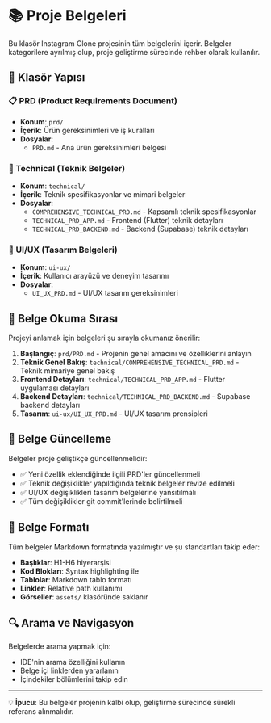# 📚 Proje Belgeleri

Bu klasör Instagram Clone projesinin tüm belgelerini içerir. Belgeler kategorilere ayrılmış olup, proje geliştirme sürecinde rehber olarak kullanılır.

## 📁 Klasör Yapısı

### 📋 PRD (Product Requirements Document)
- **Konum**: `prd/`
- **İçerik**: Ürün gereksinimleri ve iş kuralları
- **Dosyalar**:
  - `PRD.md` - Ana ürün gereksinimleri belgesi

### 🔧 Technical (Teknik Belgeler)
- **Konum**: `technical/`
- **İçerik**: Teknik spesifikasyonlar ve mimari belgeler
- **Dosyalar**:
  - `COMPREHENSIVE_TECHNICAL_PRD.md` - Kapsamlı teknik spesifikasyonlar
  - `TECHNICAL_PRD_APP.md` - Frontend (Flutter) teknik detayları
  - `TECHNICAL_PRD_BACKEND.md` - Backend (Supabase) teknik detayları

### 🎨 UI/UX (Tasarım Belgeleri)
- **Konum**: `ui-ux/`
- **İçerik**: Kullanıcı arayüzü ve deneyim tasarımı
- **Dosyalar**:
  - `UI_UX_PRD.md` - UI/UX tasarım gereksinimleri

## 📖 Belge Okuma Sırası

Projeyi anlamak için belgeleri şu sırayla okumanız önerilir:

1. **Başlangıç**: `prd/PRD.md` - Projenin genel amacını ve özelliklerini anlayın
2. **Teknik Genel Bakış**: `technical/COMPREHENSIVE_TECHNICAL_PRD.md` - Teknik mimariye genel bakış
3. **Frontend Detayları**: `technical/TECHNICAL_PRD_APP.md` - Flutter uygulaması detayları
4. **Backend Detayları**: `technical/TECHNICAL_PRD_BACKEND.md` - Supabase backend detayları
5. **Tasarım**: `ui-ux/UI_UX_PRD.md` - UI/UX tasarım prensipleri

## 🔄 Belge Güncelleme

Belgeler proje geliştikçe güncellenmelidir:

- ✅ Yeni özellik eklendiğinde ilgili PRD'ler güncellenmeli
- ✅ Teknik değişiklikler yapıldığında teknik belgeler revize edilmeli
- ✅ UI/UX değişiklikleri tasarım belgelerine yansıtılmalı
- ✅ Tüm değişiklikler git commit'lerinde belirtilmeli

## 📝 Belge Formatı

Tüm belgeler Markdown formatında yazılmıştır ve şu standartları takip eder:

- **Başlıklar**: H1-H6 hiyerarşisi
- **Kod Blokları**: Syntax highlighting ile
- **Tablolar**: Markdown tablo formatı
- **Linkler**: Relative path kullanımı
- **Görseller**: `assets/` klasöründe saklanır

## 🔍 Arama ve Navigasyon

Belgelerde arama yapmak için:

- IDE'nin arama özelliğini kullanın
- Belge içi linklerden yararlanın
- İçindekiler bölümlerini takip edin

---

💡 **İpucu**: Bu belgeler projenin kalbi olup, geliştirme sürecinde sürekli referans alınmalıdır.